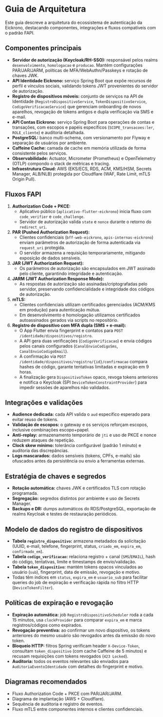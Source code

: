 # Guia de Arquitetura

Este guia descreve a arquitetura do ecossistema de autenticação da Eickrono, destacando componentes, integrações e fluxos compatíveis com o padrão FAPI.

## Componentes principais

- **Servidor de autorização (Keycloak/RH-SSO):** responsável pelos realms `desenvolvimento`, `homologacao` e `producao`. Mantém configurações PAR/JAR/JARM, políticas de MFA/WebAuthn/Passkeys e rotação de chaves JWK.
- **API Identidade Eickrono:** serviço Spring Boot que expõe recursos de perfil e vínculos sociais, validando tokens JWT provenientes do servidor de autorização.
- **Registro de dispositivos móveis:** conjunto de serviços na API de Identidade (`RegistroDispositivoService`, `TokenDispositivoService`, `CodigoVerificacaoService`) que gerenciam onboarding de novos aparelhos, revogação de tokens antigos e dupla verificação via SMS e e-mail.
- **API Contas Eickrono:** serviço Spring Boot para operações de contas e transações, com escopos e papéis específicos (`SCOPE_transacoes:ler`, `ROLE_cliente`) e auditoria detalhada.
- **PostgreSQL:** banco multi-schema, com versionamento por Flyway e separação de usuários por ambiente.
- **Caffeine Cache:** camada de cache em memória utilizada de forma consistente pelos serviços.
- **Observabilidade:** Actuator, Micrometer (Prometheus) e OpenTelemetry (OTLP) compondo o stack de métricas e tracing.
- **Infraestrutura Cloud:** AWS (EKS/ECS, RDS, ACM, KMS/HSM, Secrets Manager, ALB/NLB) protegida por Cloudflare (WAF, Rate Limit, mTLS Origin Pull).

## Fluxos FAPI

1. **Authorization Code + PKCE:**  
   - Aplicativo público (`aplicativo-flutter-eickrono`) inicia fluxo com `code_verifier` e `code_challenge`.  
   - Servidor de autorização valida `state` e `nonce` durante o retorno do `redirect_uri`.
2. **PAR (Pushed Authorization Request):**  
   - Clientes confidenciais (`bff-web-eickrono`, `apis-internas-eickrono`) enviam parâmetros de autorização de forma autenticada via `request_uri` protegida.  
   - O servidor armazena a requisição temporariamente, mitigando exposição de dados sensíveis.
3. **JAR (JWT Authorization Request):**  
   - Os parâmetros de autorização são encapsulados em JWT assinado pelo cliente, garantindo integridade e autenticação.
4. **JARM (JWT Authorization Response Mode):**  
   - As respostas de autorização são assinadas/criptografadas pelo servidor, preservando confidencialidade e integridade dos códigos de autorização.
5. **mTLS:**  
   - Clientes confidenciais utilizam certificados gerenciados (ACM/KMS em produção) para autenticação mútua.  
   - Em desenvolvimento e homologação utilizamos certificados autoassinados gerados via scripts no repositório.
6. **Registro de dispositivo com MFA dupla (SMS + e-mail):**  
   - O App Flutter envia fingerprint e contatos para `POST /identidade/dispositivos/registro`.  
   - A API gera duas verificações (`CodigoVerificacao`) e envia códigos pelos canais configurados (`CanalEnvioCodigoSms`, `CanalEnvioCodigoEmail`).  
   - A confirmação via `POST /identidade/dispositivos/registro/{id}/confirmacao` compara hashes de código, garante tentativas limitadas e expiração em 9 horas.  
   - A finalização gera `DispositivoToken` opaco, revoga tokens anteriores e notifica o Keycloak (SPI `DeviceTokenConstraintProvider`) para impedir sessões de aparelhos não validados.

## Integrações e validações

- **Audience dedicada:** cada API valida o `aud` específico esperado para evitar reuso de tokens.  
- **Validação de escopos:** o gateway e os serviços reforçam escopos, inclusive combinações escopo+papel.  
- **Anti-replay:** armazenamento temporário de `jti` e uso de PKCE e nonce reduzem ataques de repetição.  
- **Clock skew mínimo:** tolerância configurável (padrão 1 minuto) e auditoria das discrepâncias.  
- **Logs mascarados:** dados sensíveis (tokens, CPFs, e-mails) são ofuscados antes da persistência ou envio a ferramentas externas.

## Estratégia de chaves e segredos

- **Rotação automática:** chaves JWK e certificados TLS com rotação programada.  
- **Segregação:** segredos distintos por ambiente e uso de Secrets Manager.  
- **Backups e DR:** dumps automáticos do RDS/PostgreSQL, exportação de realms Keycloak e testes de restauração periódicos.

## Modelo de dados do registro de dispositivos

- **Tabela `registro_dispositivo`:** armazena metadados da solicitação (UUID, e-mail, telefone, fingerprint, status, `criado_em`, `expira_em`, `confirmado_em`).  
- **Tabela `codigo_verificacao`:** relaciona registro + canal (`SMS`/`EMAIL`), hash do código, tentativas, limite e timestamps de envio/validação.  
- **Tabela `token_dispositivo`:** mantém tokens opacos vinculados ao usuário (`sub`), fingerprint, data de emissão, revogação e motivo.  
- Todas têm índices em `status`, `expira_em` e `usuario_sub` para facilitar queries do job de expiração e verificação rápida no filtro HTTP (`DeviceTokenFilter`).

## Políticas de expiração e revogação

- **Expiração automática:** job `RegistroDispositivoScheduler` roda a cada 15 minutos, usa `clockProvider` para comparar `expira_em` e marca registros/códigos como expirados.  
- **Revogação preventiva:** ao confirmar um novo dispositivo, os tokens anteriores do mesmo usuário são revogados antes da emissão do novo token.  
- **Bloqueio HTTP:** filtros Spring verificam header `X-Device-Token`, consultam `token_dispositivo` (com cache Caffeine de 5 minutos) e recusam requisições com tokens revogados (`423 Locked`).  
- **Auditoria:** todos os eventos relevantes são enviados para `AuditoriaEventoIdentidade` com detalhes do fingerprint e motivo.

## Diagramas recomendados

- Fluxo Authorization Code + PKCE com PAR/JAR/JARM.  
- Diagrama de implantação (AWS + Cloudflare).  
- Sequência de auditoria e registro de eventos.  
- Fluxo mTLS entre componentes internos e clientes confidenciais.
